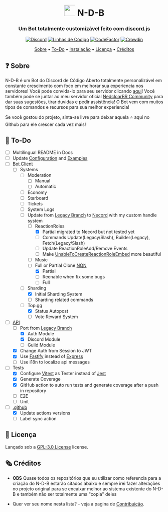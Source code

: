 <h1 align="center">
  <br>
  <img width="35" src="https://github.com/NedcloarBR/N-D-B/blob/master/Packages/Client/src/common/assets/Images/Logos/Logo.png?raw=true"> N-D-B
  <br>
</h1>

<h3 align=center>Um Bot totalmente customizável feito com <a href=https://github.com/discordjs/discord.js>discord.js</a></h3>

<div align=center>

[![Discord](https://img.shields.io/discord/679066351456878633.svg?label=&logo=discord&logoColor=ffffff&color=7389D8&labelColor=6A7EC2)](https://discord.gg/5CHARxbaRk)
[![Linhas de Código](https://sonarcloud.io/api/project_badges/measure?project=NedcloarBR_N-D-B&metric=ncloc)](https://sonarcloud.io/dashboard?id=NedcloarBR_N-D-B)
[![CodeFactor](https://www.codefactor.io/repository/github/nedcloarbr/n-d-b/badge)](https://www.codefactor.io/repository/github/nedcloarbr/n-d-b)
[![Crowdin](https://badges.crowdin.net/n-d-b/localized.svg)](https://crowdin.com/project/n-d-b)

</div>

<p align="center">
  <a href="#❓ Sobre">Sobre</a>
  •
  <a href="📝 To-Do">To-Do</a>
  •
  <a href="https://github.com/NedcloarBR/N-D-B/blob/master/Docs/Configuration.md">Instalação</a>
  •
  <a href="#📖 Licença">Licença</a>
  •
  <a href="#🗞️ Créditos">Créditos</a>
</p>

## ❓ Sobre

N-D-B é um Bot do Discord de Código Aberto totalmente personalizável em constante crescimento com foco em melhorar sua experiencia nos servidores! Você pode convida-lo para seu servidor clicando [aqui](https://discord.com/oauth2/authorize?client_id=708822043420000366&permissions=8&redirect_uri=http%3A%2F%2Flocalhost%3A3001%2Fapi%2Fauth%2Fredirect&scope=bot%20applications.commands)! Você também pode se juntar ao meu servidor oficial [NedcloarBR Community](https://discord.gg/5CHARxbaRk) para dar suas sugestões, tirar duvidas e pedir assistência! O Bot vem com muitos tipos de comandos e recursos para sua melhor experiencia!

Se você gostou do projeto, sinta-se livre para deixar aquela ⭐ aqui no Github para ele crescer cada vez mais!

## 📝 To-Do

- [ ] Multilingual README in Docs
- [ ] Update [Configuration](https://github.com/NedcloarBR/N-D-B/blob/master/Docs/Configuration.md) and [Examples](https://github.com/NedcloarBR/N-D-B/tree/master/Docs/Examples)
- [ ] [Bot Client](https://github.com/NedcloarBR/N-D-B/tree/master/Packages/Client/src/modules/bot)
  - [ ] Systems
    - [ ] Moderation
      - [ ] Manual
      - [ ] Automatic
    - [ ] Economy
    - [ ] Starboard
    - [ ] Tickets
    - [ ] System Logs
    - [ ] Update from [Legacy Branch](https://github.com/NedcloarBR/N-D-B/tree/Pure-DiscordJS) to [Necord](https://necord.org/) with my custom handle system
      - [ ] ReactionRoles
        - [x] Partial migrated to Necord but not tested yet
        - [ ] Commands Update(Legacy/Slash), Builder(Legacy), Fetch(Legacy/Slash)
        - [ ] Update ReactionRoleAdd/Remove Events
        - [ ] Make [UnableToCreateReactionRoleEmbed](https://github.com/NedcloarBR/N-D-B/blob/master/Packages/Client/src/modules/reactionRoles/ReactionRoles.embeds.ts#L227) more   beautiful
      - [ ] Music
      - [ ] Full or Partial Clone [NQN](https://nqn.blue/)
        - [x] Partial
        - [ ] Reenable when fix some bugs
        - [ ] Full
    - [ ] Sharding
      - [x] Initial Sharding System
      - [ ] Sharding related commands
    - [ ] Top.gg
      - [x] Status Autopost
      - [ ] Vote Reward System
- [ ] [API](https://github.com/NedcloarBR/N-D-B/tree/master/Packages/Client/src/modules/api)
  - [ ] Port from [Legacy Branch](https://github.com/NedcloarBR/N-D-B/tree/Pure-DiscordJS)
    - [x] Auth Module
    - [x] Discord Module
    - [ ] Guild Module
  - [x] Change Auth from Session to JWT
  - [x] Use [Fastify](https://fastify.dev/) instead of [Express](https://expressjs.com/)
  - [ ] Use i18n to localize api messages
- [ ] Tests
  - [x] Configure [Vitest](https://vitest.dev/) as Tester instead of [Jest](https://jestjs.io/)
  - [x] Generate Coverage
  - [x] GitHub action to auto run tests and generate coverage after a push in repository
  - [ ] E2E
  - [ ] Unit
- [ ] [.github](https://github.com/NedcloarBR/N-D-B/tree/master/.github)
  - [x] Update actions versions
  - [ ] Label sync action

## 📖 Licença

Lançado sob a [GPL-3.0 License](https://github.com/NedcloarBR/N-D-B/blob/master/License) license.

## 🗞️ Créditos

- **OBS** Quase todos os repositórios que eu utilizar como referencia para a criação do N-D-B estarão citados abaixo e sempre irei fazer alterações no projeto original para se encaixar melhor ao sistema existente do N-D-B e também não ser totalmente uma "copia" deles

- Quer ver seu nome nesta lista? - veja a pagina de [Contribuição](https://github.com/NedcloarBR/N-D-B/blob/master/Docs/CONTRIBUTING.md).
